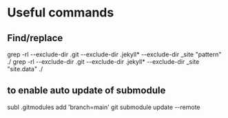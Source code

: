 # Useful commands

## Find/replace

grep -rl --exclude-dir .git --exclude-dir .jekyll* --exclude-dir _site "pattern" ./
grep -rl --exclude-dir .git --exclude-dir .jekyll* --exclude-dir _site "site.data" ./

## to enable auto update of submodule

subl .gitmodules
add 'branch=main'
git submodule update --remote
